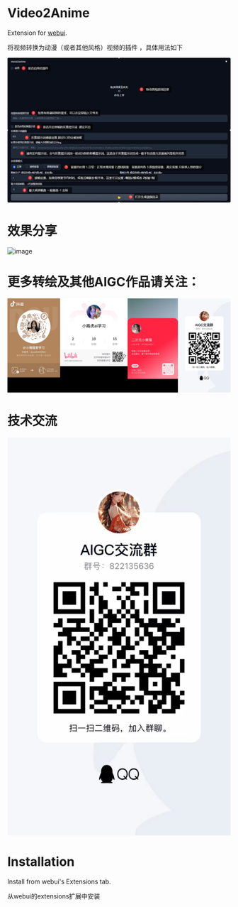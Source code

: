 # Video2Anime

Extension for [webui](https://github.com/AUTOMATIC1111/stable-diffusion-webui).

将视频转换为动漫（或者其他风格）视频的插件 ，具体用法如下

![image](img/1.png)

# 效果分享

![image](img/2.gif)

# 更多转绘及其他AIGC作品请关注：

![image](img/7.jpg)


# 技术交流 

![image](img/6.jpg)




# Installation

Install from webui's Extensions tab.

从webui的extensions扩展中安装


